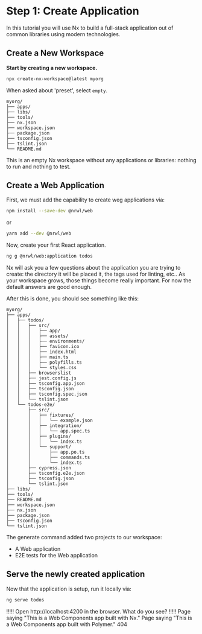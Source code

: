 # Step 1: Create Application

In this tutorial you will use Nx to build a full-stack application out of common libraries using modern technologies.

## Create a New Workspace

**Start by creating a new workspace.**

```bash
npx create-nx-workspace@latest myorg
```

When asked about 'preset', select `empty`.

```treeview
myorg/
├── apps/
├── libs/
├── tools/
├── nx.json
├── workspace.json
├── package.json
├── tsconfig.json
├── tslint.json
└── README.md
```

This is an empty Nx workspace without any applications or libraries: nothing to run and nothing to test.

## Create a Web Application

First, we must add the capability to create weg applications via:

```bash
npm install --save-dev @nrwl/web
```

or

```bash
yarn add --dev @nrwl/web
```

Now, create your first React application.

```bash
ng g @nrwl/web:application todos
```

Nx will ask you a few questions about the application you are trying to create: the directory it will be placed it, the tags used for linting, etc.. As your workspace grows, those things become really important. For now the default answers are good enough.

After this is done, you should see something like this:

```treeview
myorg/
├── apps/
│   ├── todos/
│   │   ├── src/
│   │   │   ├── app/
│   │   │   ├── assets/
│   │   │   ├── environments/
│   │   │   ├── favicon.ico
│   │   │   ├── index.html
│   │   │   ├── main.ts
│   │   │   ├── polyfills.ts
│   │   │   └── styles.css
│   │   ├── browserslist
│   │   ├── jest.config.js
│   │   ├── tsconfig.app.json
│   │   ├── tsconfig.json
│   │   ├── tsconfig.spec.json
│   │   └── tslint.json
│   └── todos-e2e/
│       ├── src/
│       │   ├── fixtures/
│       │   │   └── example.json
│       │   ├── integration/
│       │   │   └── app.spec.ts
│       │   ├── plugins/
│       │   │   └── index.ts
│       │   └── support/
│       │       ├── app.po.ts
│       │       ├── commands.ts
│       │       └── index.ts
│       ├── cypress.json
│       ├── tsconfig.e2e.json
│       ├── tsconfig.json
│       └── tslint.json
├── libs/
├── tools/
├── README.md
├── workspace.json
├── nx.json
├── package.json
├── tsconfig.json
└── tslint.json
```

The generate command added two projects to our workspace:

- A Web application
- E2E tests for the Web application

## Serve the newly created application

Now that the application is setup, run it locally via:

```bash
ng serve todos
```

!!!!!
Open http://localhost:4200 in the browser. What do you see?
!!!!!
Page saying "This is a Web Components app built with Nx."
Page saying "This is a Web Components app built with Polymer."
404

